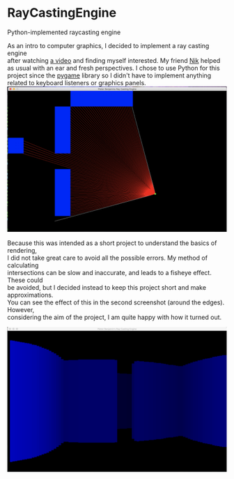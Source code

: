 # RayCastingEngine
Python-implemented raycasting engine

As an intro to computer graphics, I decided to implement a ray casting engine  
after watching [a video](https://www.youtube.com/watch?v=eOCQfxRQ2pY&t=601s) and finding myself interested. My friend [Nik](https://github.com/NikolasUntoten) helped  
as usual with an ear and fresh perspectives. I chose to use Python for this  
project since the [pygame](https://www.pygame.org/news) library so I didn't have to implement anything  
related to keyboard listeners or graphics panels.  
![alt text](https://github.com/PieterBenjamin/RayCastingEngine/blob/master/imgs/RayCastingSampleTopDown)

Because this was intended as a short project to understand the basics of rendering,  
I did not take great care to avoid all the possible errors. My method of calculating  
intersections can be slow and inaccurate, and leads to a fisheye effect. These could  
be avoided, but I decided instead to keep this project short and make approximations.  
You can see the effect of this in the second screenshot (around the edges). However,  
considering the aim of the project, I am quite happy with how it turned out.

![alt text](https://github.com/PieterBenjamin/RayCastingEngine/blob/master/imgs/First%20person%20raycasting%20sample.png)
